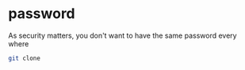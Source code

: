 # password

As security matters, you don't want to have the same password every where

```sh
git clone

```
